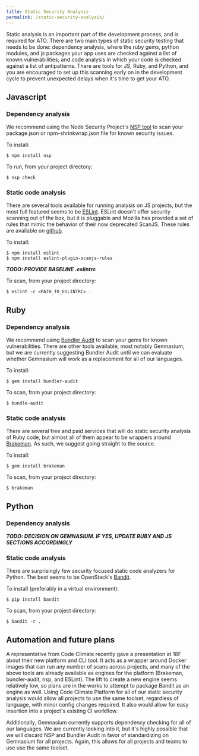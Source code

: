 ```yaml
---
title: Static Security Analysis
permalink: /static-security-analysis/
---
```


Static analysis is an important part of the development process, and is required for ATO. There are two main types of static security testing that needs to be done: dependency analysis, where the ruby gems, python modules, and js packages your app uses are checked against a list of known vulnerabilities; and code analysis in which your code is checked against a list of antipatterns. There are tools for JS, Ruby, and Python, and you are encouraged to set up this scanning early on in the development cycle to prevent unexpected delays when it's time to get your ATO.

## Javascript

### Dependency analysis

We recommend using the Node Security Project's [NSP tool](https://nodesecurity.io/tools) to scan your package.json or npm-shrinkwrap.json file for known security issues.

To install:

    $ npm install nsp

To run, from your project directory:

    $ nsp check

### Static code analysis

There are several tools available for running analysis on JS projects, but the most full featured seems to be [ESLint](https://eslint.org). ESLint doesn't offer security scanning out of the box, but it is pluggable and Mozilla has provided a set of rules that mimic the behavior of their now deprecated ScanJS. These rules are available on [github](https://github.com/mozfreddyb/eslint-plugin-scanjs-rules).

To install:

    $ npm install eslint
    $ npm install eslint-plugin-scanjs-rules

___TODO: PROVIDE BASELINE .eslintrc___

To scan, from your project directory:

    $ eslint -c <PATH_TO_ESLINTRC> .

## Ruby

### Dependency analysis

We recommend using [Bundler Audit](https://github/com/rubysec/bundler-audit) to scan your gems for known vulnerabilities. There are other tools available, most notably Gemnasium, but we are currently suggesting Bundler Audit until we can evaluate whether Gemnasium will work as a replacement for all of our languages.

To install:

    $ gem install bundler-audit

To scan, from your project directory:

    $ bundle-audit

### Static code analysis

There are several free and paid services that will do static security analysis of Ruby code, but almost all of them appear to be wrappers around [Brakeman](https://github.com/presidentbeef/brakeman). As such, we suggest going straight to the source.

To install:

    $ gem install brakeman

To scan, from your project directory:

    $ brakeman

## Python

### Dependency analysis

___TODO: DECISION ON GEMNASIUM. IF YES, UPDATE RUBY AND JS SECTIONS ACCORDINGLY___

### Static code analysis

There are surprisingly few security focused static code analyzers for Python.  The best seems to be OpenStack's [Bandit](https://github.com/openstack/bandit).

To install (preferably in a virtual environment):

    $ pip install bandit

To scan, from your project directory:

    $ bandit -r .

## Automation and future plans

A representative from Code Climate recently gave a presentation at 18F about their new platform and CLI tool. It acts as a wrapper around Docker images that can run any number of scans across projects, and many of the above tools are already available as engines for the platform (Brakeman, bundler-audit, nsp, and ESLint). The lift to create a new engine seems relatively low, so plans are in the works to attempt to package Bandit as an engine as well. Using Code Climate Platform for all of our static security analysis would allow all projects to use the same toolset, regardless of language, with minor config changes required. It also would allow for easy insertion into a project's existing CI workflow.

Additionally, Gemnasium currently supports dependency checking for all of our languages. We are currently looking into it, but it's highly possible that we will discard NSP and Bundler Audit in favor of standardizing on Gemnasium for all projects. Again, this allows for all projects and teams to use use the same toolset.
